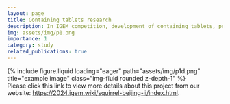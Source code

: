 ```yaml
---
layout: page
title: Containing tablets research
description: In IGEM competition, development of containing tablets, prevent esophageal cancer.
img: assets/img/p1.png
importance: 1
category: study
related_publications: true
---
```


<div class="row">
  <div class="col-sm mt-3 mt-md-0">
        {% include figure.liquid loading="eager" path="assets/img/p1d.png" title="example image" class="img-fluid rounded z-depth-1" %}
    </div>
    
</div>

<div class="caption">
    Please click this link to view more details about this project from our website: <a href="https://2024.igem.wiki/squirrel-beijing-ii/index.html">https://2024.igem.wiki/squirrel-beijing-ii/index.html</a>.
</div>

